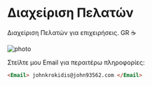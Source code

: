 
# Διαχείριση Πελατών
Διαχείριση Πελατών για επιχειρήσεις. GR ☕

![photo](https://user-images.githubusercontent.com/63431776/145762105-cdb603bd-c524-42fc-a73f-79b5cbe71c94.PNG)


Στείλτε μου Email για περαιτέρω πληροφορίες: 
```html
<Email> johnkrokidis@john93562.com </Email>
